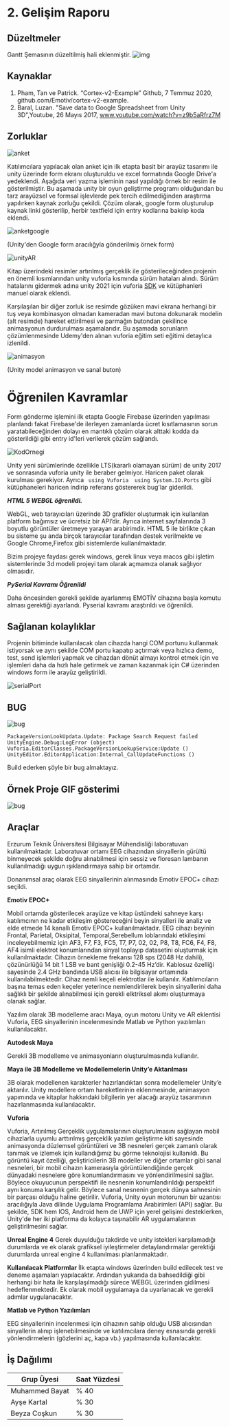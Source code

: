 # 2. Gelişim Raporu

## Düzeltmeler
Gantt Şemasının düzeltilmiş hali eklenmiştir.
![img](https://i.hizliresim.com/MG9AM3.png)


## Kaynaklar
1. Pham, Tan ve Patrick. “Cortex-v2-Example” Github, 7 Temmuz 2020, github.com/Emotiv/cortex-v2-example.
2. Baral, Luzan. "Save data to Google Spreadsheet from Unity 3D",Youtube, 26 Mayıs 2017, www.youtube.com/watch?v=z9b5aRfrz7M

## Zorluklar

![anket](/images/unityAnket.png)

Katılımcılara yapılacak olan anket için ilk etapta basit bir arayüz tasarımı ile unity üzerinde form ekranı oluşturuldu ve excel formatında Google Drive'a yedeklendi. Aşağıda veri yazma işleminin nasıl yapıldığı örnek bir resim ile gösterilmiştir. Bu aşamada unity bir oyun geliştirme programı olduğundan bu tarz arayüzsel ve formsal işlevlerde pek tercih edilmediğinden araştırma yapılırken kaynak zorluğu çekildi.
Çözüm olarak, google form oluşturulup kaynak linki gösterilip, herbir textfield için entry kodlarına bakılıp koda eklendi.

![anketgoogle](/images/anketGD.png)

(Unity'den Google form aracılığyla gönderilmiş örnek form)

![unityAR](/images/unityAR.png)

Kitap üzerindeki resimler artırılmış gerçeklik ile gösterileceğinden projenin en önemli kısımlarından unity vuforia kısmında sürüm hataları alındı. Sürüm hatalarını gidermek adına unity 2021 için vuforia [SDK](https://developer.vuforia.com/downloads/sdk) 
 ve kütüphanleri manuel olarak eklendi. 


Karşılaşılan bir diğer zorluk ise resimde gözüken mavi ekrana herhangi bir tuş veya kombinasyon olmadan kameradan mavi butona dokunarak modelin (alt resimde) hareket ettirilmesi ve parmağın butondan çekilince animasyonun durdurulması aşamalarıdır. Bu aşamada sorunların çözümlenmesinde Udemy'den alınan vuforia eğitim seti eğitimi detaylıca izlenildi.

![animasyon](/images/animasyon.png)

(Unity model animasyon ve sanal buton)

# Öğrenilen Kavramlar

Form gönderme işlemini ilk etapta Google Firebase üzerinden yapılması planlandı fakat Firebase'de ilerleyen zamanlarda ücret kısıtlamasının sorun yaratabileceğinden dolayı en mantıklı çözüm olarak alttaki kodda da gösterildiği gibi entry id'leri verilerek çözüm sağlandı.



![KodOrnegi](/images/kodOrnegientry.png)


Unity yeni sürümlerinde özellikle LTS(kararlı olamayan sürüm) de unity 2017 ve sonrasında vuforia unity ile beraber gelmiyor. Haricen paket olarak kurulması gerekiyor. Ayrıca ``` 
using Vuforia 
using System.IO.Ports ``` gibi  kütüphaneleri haricen indirip referans göstererek bug'lar giderildi.

***HTML 5 WEBGL öğrenildi.***

WebGL, web tarayıcıları üzerinde 3D grafikler oluşturmak için kullanılan platform bağımsız ve ücretsiz bir API’dir. Ayrıca internet sayfalarında 3 boyutlu görüntüler üretmeye yarayan arabirimdir. HTML 5 ile birlikte çıkan bu sisteme şu anda birçok tarayıcılar tarafından destek verilmekte ve Google Chrome,Firefox gibi sistemlerde kullanılmaktadır.

Bizim projeye faydası gerek windows, gerek linux veya macos gibi işletim sistemlerinde 3d modeli projeyi tam olarak açmamıza olanak sağlıyor olmasıdır.

***PySerial Kavramı Öğrenildi***

Daha öncesinden gerekli şekilde ayarlanmış EMOTİV cihazına başla komutu alması gerektiği ayarlandı. Pyserial kavramı araştırıldı ve öğrenildi.

## Sağlanan kolaylıklar ##

Projenin bitiminde kullanılacak olan cihazda hangi COM portunu kullanmak istiyorsak ve aynı şekilde COM portu kapatıp açtırmak veya hızlıca demo, test, send işlemleri yapmak ve cihazdan dönüt almayı kontrol etmek için ve  işlemleri daha da hızlı hale getirmek ve zaman kazanmak için C# üzerinden windows form ile arayüz geliştirildi.

![serialPort](/images/serialPortOkuma.png)

## BUG ##

![bug](/images/bug.png)

```
PackageVersionLookUpdata.Update: Package Search Request failed UnityEngine.Debug:LogError (object) Vuforia.EditorClasses.PackageVersionLookupService:Update () UnityEditor.EditorApplication:Internal_CallUpdateFunctions () 
```

Build ederken şöyle bir bug almaktayız.

## Örnek Proje GIF gösterimi ##

![bug](/images/GIF-210103_180539.gif)


## Araçlar

Erzurum Teknik Üniversitesi Bilgisayar Mühendisliği laboratuvarı kullanılmaktadır. Laboratuvar ortamı EEG cihazından sinyallerin gürültü binmeyecek şekilde doğru alınabilmesi için sessiz ve floresan lambanın kullanılmadığı uygun ışıklandırmaya sahip bir ortamdır.

Donanımsal araç olarak EEG sinyallerinin alınmasında Emotiv EPOC+ cihazı seçildi.

**Emotiv EPOC+**

Mobil ortamda gösterilecek arayüze ve kitap üstündeki sahneye karşı katılımcının ne kadar etkileşim göstereceğini beyin sinyalleri ile analiz ve elde etmede 14 kanallı Emotiv EPOC+ kullanılmaktadır. EEG cihazı beyinin Frontal, Parietal, Oksipital, Temporal,Serebellum loblarındaki etkileşimi inceleyebilmemiz için AF3, F7, F3, FC5, T7, P7, 02, 02, P8, T8, FC6, F4, F8, AF4 isimli elektrot konumlarından sinyal toplayıp datasetini oluşturmak için kullanılmaktadır. Cihazın örnekleme frekansı 128 sps (2048 Hz dahili), çözünürlüğü 14 bit 1 LSB ve bant genişliği 0.2-45 Hz’dir. Kablosuz özelliği sayesinde 2.4 GHz bandında USB alıcısı ile bilgisayar ortamında kullanılabilmektedir. Cihaz nemli keçeli elektrotlar ile kullanılır. Katılımcıların başına temas eden keçeler yeterince nemlendirilerek beyin sinyallerini daha sağlıklı bir şekilde alınabilmesi için gerekli elktriksel akımı oluşturmaya olanak sağlar. 

Yazılım olarak 3B modelleme aracı Maya, oyun motoru Unity ve AR eklentisi Vuforia, EEG sinyallerinin incelenmesinde Matlab ve Python yazılımları kullanılacaktır.

**Autodesk Maya**

Gerekli 3B modelleme ve animasyonların oluşturulmasında kullanılır.

**Maya ile 3B Modelleme ve Modellemelerin Unity’e Aktarılması**

3B olarak modellenen karakterler hazırlandıktan sonra modellemeler Unity’e aktarılır. Unity modellere ortam hareketlerinin eklenmesinde, animasyon yapımında ve kitaplar hakkındaki bilgilerin yer alacağı arayüz tasarımının hazırlanmasında kullanılacaktır.

**Vuforia**

Vuforia, Artırılmış Gerçeklik uygulamalarının oluşturulmasını sağlayan mobil cihazlarla uyumlu arttırılmış gerçeklik yazılım geliştirme kiti sayesinde animasyonda düzlemsel görüntüleri ve 3B nesneleri gerçek zamanlı olarak tanımak ve izlemek için kullandığımız bu görme teknolojisi kullanıldı. Bu görüntü kayıt özelliği, geliştiricilerin 3B modeller ve diğer ortamlar gibi sanal nesneleri, bir mobil cihazın kamerasıyla görüntülendiğinde gerçek dünyadaki nesnelere göre konumlandırmasını ve yönlendirilmesini sağlar. Böylece okuyucunun perspektifi ile nesnenin konumlandırıldığı perspektif aynı konuma karşılık gelir. Böylece sanal nesnenin gerçek dünya sahnesinin bir parçası olduğu haline getirilir.
    Vuforia, Unity oyun motorunun bir uzantısı aracılığıyla Java dilinde Uygulama Programlama Arabirimleri (API) sağlar. Bu şekilde, SDK hem IOS, Android hem de UWP için yerel gelişimi desteklerken, Unity'de her iki platforma da kolayca taşınabilir AR uygulamalarının geliştirilmesini sağlar.
    
**Unreal Engine 4**
Gerek duyulduğu takdirde ve unity istekleri karşılamadığı durumlarda ve ek olarak grafiksel iyileştirmeler detaylandırmalar gerektiği durumlarda unreal engine 4 kullanılması planlanmaktadır.

**Kullanılacak Platformlar** 
İlk etapta windows üzerinden build edilecek test ve deneme aşamaları yapılacaktır. Ardından yukarıda da bahsedildiği gibi herhangi bir hata ile karşılaşılmadığı sürece WEBGL 
üzerinden gidilmesi hedeflenmektedir. Ek olarak mobil uygulamaya da uyarlanacak ve gerekli adımlar uygulanacaktır.

**Matlab ve Python Yazılımları**

EEG sinyallerinin incelenmesi için cihazının sahip olduğu USB alıcısından sinyallerin alınıp işlenebilmesinde ve katılımcılara deney esnasında gerekli yönlendirmelerin (gözlerini aç, kapa vb.) yapılmasında kullanılacaktır. 

## İş Dağılımı
Grup Üyesi | Saat Yüzdesi
------------ | -------------
Muhammed Bayat | % 40
Ayşe Kartal | % 30
Beyza Coşkun | % 30
